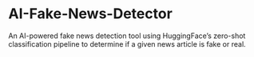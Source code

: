 # AI-Fake-News-Detector
An AI-powered fake news detection tool using HuggingFace’s zero-shot classification pipeline to determine if a given news article is fake or real.
